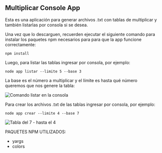 
## Multiplicar Console App

Esta es una aplicación para generar archivos .txt con tablas de multiplicar y también listarlas por consola si se desea.

Una vez que lo descarguen, recuerden ejecutar el siguiente comando para instalar los paquetes npm necesarios para  para que la app funcione correctamente:

```
npm install
```

Luego, para listar las tablas ingresar por consola, por ejemplo: 

```
node app listar --limite 5 --base 3
```
La base es el número a multiplicar y el límite es hasta qué número queremos que nos genere la tabla:

![Comando listar en la consola](https://raw.githubusercontent.com/CarolinaRamon/multiplicar-node/main/assets/listar-consola.jpg "Ejemplo de tabla en consola")

Para crear los archivos .txt de las tablas ingresar por consola, por ejemplo: 

```
node app crear --limite 4 --base 7
```

![Tabla del 7 - hasta el 4](https://raw.githubusercontent.com/CarolinaRamon/multiplicar-node/main/assets/ejemplo-tabla.jpg "Ejemplo de archivo creado")

PAQUETES NPM UTILIZADOS:
- yargs
- colors

